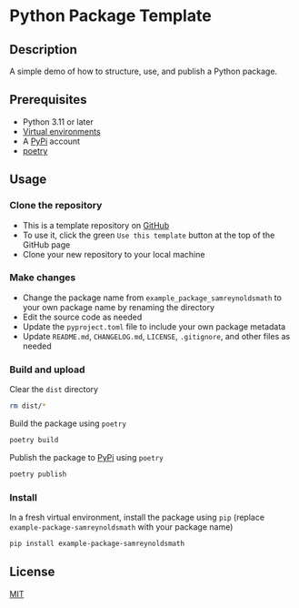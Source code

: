 # Python Package Template

## Description
A simple demo of how to structure, use, and publish a Python package.

## Prerequisites
- Python 3.11 or later
- [Virtual environments](https://virtualenv.pypa.io/en/latest/user_guide.html)
- A [PyPi](https://pypi.org/) account
- [poetry](https://python-poetry.org/)

## Usage
### Clone the repository
- This is a template repository on [GitHub](https://github.com/samreynoldsmath/PythonPackageTemplate)
- To use it, click the green `Use this template` button at the top of the GitHub page
- Clone your new repository to your local machine

### Make changes
- Change the package name from `example_package_samreynoldsmath` to your own package name by renaming the directory
- Edit the source code as needed
- Update the `pyproject.toml` file to include your own package metadata
- Update `README.md`, `CHANGELOG.md`, `LICENSE`, `.gitignore`, and other files as needed

### Build and upload
Clear the `dist` directory
```bash
rm dist/*
```
Build the package using `poetry`
```bash
poetry build
```
Publish the package to [PyPi](https://pypi.org/) using `poetry`
```bash
poetry publish
```

### Install
In a fresh virtual environment, install the package using `pip` (replace `example-package-samreynoldsmath` with your package name)
```bash
pip install example-package-samreynoldsmath
```

## License
[MIT](https://choosealicense.com/licenses/mit/)
